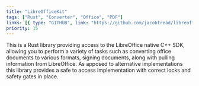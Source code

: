 ```yaml
---
title: "LibreOfficeKit"
tags: ["Rust", "Converter", "Office", "PDF"]
links: [{ type: "GITHUB", link: "https://github.com/jacobtread/libreofficekit" }]
priority: 15
---
```


This is a Rust library providing access to the LibreOffice native C++ SDK, allowing you
to perform a variety of tasks such as converting office documents to various formats, signing documents, along with pulling information from LibreOffice. As apposed to alternative implementations this library provides a safe to access implementation with
correct locks and safety gates in place.